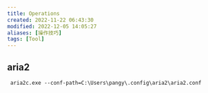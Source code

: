 ```yaml
---
title: Operations
created: 2022-11-22 06:43:30
modified: 2022-12-05 14:05:27
aliases: [操作技巧]
tags: [Tool]
---
```


## aria2

` aria2c.exe --conf-path=C:\Users\pangy\.config\aria2\aria2.conf`
